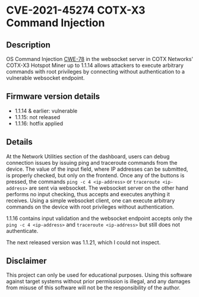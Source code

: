 # CVE-2021-45274 COTX-X3 Command Injection

## Description

OS Command Injection [CWE-78](https://cwe.mitre.org/data/definitions/78.html) in the websocket server in COTX Networks' COTX-X3 Hotspot Miner up to 1.1.14 allows attackers to execute arbitrary commands with root privileges by connecting without authentication to a vulnerable websocket endpoint.

## Firmware version details

+ 1.1.14 & earlier: vulnerable
+ 1.1.15: not released
+ 1.1.16: hotfix applied

## Details

At the Network Utilities section of the dashboard, users can debug connection issues by issuing ping and traceroute commands from the device. The value of the input field, where IP addresses can be submitted, is properly checked, but only on the frontend. Once any of the buttons is pressed, the commands `ping -c 4 <ip-address>` or `traceroute <ip-address>` are sent via websocket. The websocket server on the other hand performs no input checking, thus accepts and executes anything it receives. Using a simple websocket client, one can execute arbitrary commands on the device with root privileges without authentication.

1.1.16 contains input validation and the websocket endpoint accepts only the `ping -c 4 <ip-address>` and `traceroute <ip-address>` but still does not authenticate.

The next released version was 1.1.21, which I could not inspect.


## Disclaimer

This project can only be used for educational purposes. Using this software against target systems without prior permission is illegal, and any damages from misuse of this software will not be the responsibility of the author.


